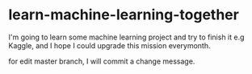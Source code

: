 # learn-machine-learning-together
I'm going to learn some machine learning project and try to finish it e.g Kaggle, and I hope I could upgrade this mission everymonth.

for edit master branch, I will commit a change message.

